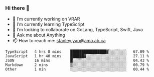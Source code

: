 ### Hi there 👋

- 🔭 I’m currently working on VRAR
- 🌱 I’m currently learning TypeScript
- 👯 I’m looking to collaborate on GoLang, TypeScript, Swift, Java
- 💬 Ask me about Anything
- 📫 How to reach me: stanley.yao@ama.ab.ca


<!--START_SECTION:waka-->
```text
TypeScript   4 hrs 8 mins    ████████████████▓░░░░░░░░   67.09 % 
JavaScript   1 hr 40 mins    ██████▓░░░░░░░░░░░░░░░░░░   27.11 % 
JSON         16 mins         █░░░░░░░░░░░░░░░░░░░░░░░░   04.43 % 
Markdown     2 mins          ▒░░░░░░░░░░░░░░░░░░░░░░░░   00.79 % 
Other        1 min           ░░░░░░░░░░░░░░░░░░░░░░░░░   00.44 % 
```
<!--END_SECTION:waka-->
